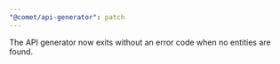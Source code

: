 ```yaml
---
"@comet/api-generator": patch
---
```


The API generator now exits without an error code when no entities are found.
